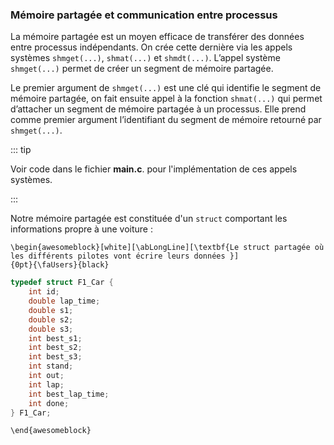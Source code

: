 ### Mémoire partagée et communication entre processus

La mémoire partagée est un moyen efficace de transférer des données entre processus indépendants.
On crée cette dernière via les appels systèmes `shmget(...)`, `shmat(...)` et `shmdt(...)`. L’appel 
système `shmget(...)` permet de créer un segment de mémoire partagée. 

Le premier argument de `shmget(...)` est une clé qui identifie le segment de mémoire partagée, on fait ensuite appel 
à la fonction `shmat(...)` qui permet d’attacher un segment de mémoire partagée à un processus. Elle prend comme premier argument 
l’identifiant du segment de mémoire retourné par `shmget(...)`. 

::: tip 

Voir code dans le fichier **main.c**. pour l'implémentation de ces appels systèmes.

:::

Notre mémoire partagée est constituée d'un `struct` comportant les informations propre à une voiture :

```{=latex}
\begin{awesomeblock}[white][\abLongLine][\textbf{Le struct partagée où les différents pilotes vont écrire leurs données }] 
{0pt}{\faUsers}{black}
```

```{.c caption="shared struct"}
typedef struct F1_Car {
    int id;
    double lap_time;
    double s1;
    double s2;
    double s3;
    int best_s1;
    int best_s2;
    int best_s3;
    int stand;
    int out;
    int lap;
    int best_lap_time;
    int done;
} F1_Car;
```

```{=latex}
\end{awesomeblock}
```



